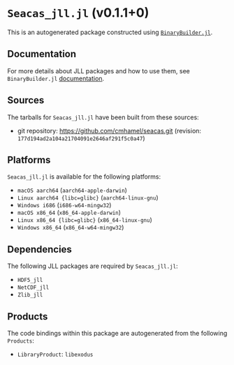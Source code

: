 # `Seacas_jll.jl` (v0.1.1+0)

This is an autogenerated package constructed using [`BinaryBuilder.jl`](https://github.com/JuliaPackaging/BinaryBuilder.jl).

## Documentation

For more details about JLL packages and how to use them, see `BinaryBuilder.jl` [documentation](https://docs.binarybuilder.org/stable/jll/).

## Sources

The tarballs for `Seacas_jll.jl` have been built from these sources:

* git repository: https://github.com/cmhamel/seacas.git (revision: `177d194ad2a104a21704091e2646af291f5c0a47`)

## Platforms

`Seacas_jll.jl` is available for the following platforms:

* `macOS aarch64` (`aarch64-apple-darwin`)
* `Linux aarch64 {libc=glibc}` (`aarch64-linux-gnu`)
* `Windows i686` (`i686-w64-mingw32`)
* `macOS x86_64` (`x86_64-apple-darwin`)
* `Linux x86_64 {libc=glibc}` (`x86_64-linux-gnu`)
* `Windows x86_64` (`x86_64-w64-mingw32`)

## Dependencies

The following JLL packages are required by `Seacas_jll.jl`:

* `HDF5_jll`
* `NetCDF_jll`
* `Zlib_jll`

## Products

The code bindings within this package are autogenerated from the following `Products`:

* `LibraryProduct`: `libexodus`
